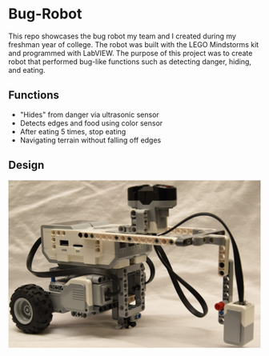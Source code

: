 # Bug-Robot
This repo showcases the bug robot my team and I created during my freshman year of college. The robot was built with the LEGO Mindstorms kit and programmed with LabVIEW. The purpose of this project was to create robot that performed bug-like functions such as detecting danger, hiding, and eating.

## Functions
 * "Hides" from danger via ultrasonic sensor
 * Detects edges and food using color sensor
 * After eating 5 times, stop eating
 * Navigating terrain without falling off edges

## Design
![image](images/bug1.JPG)

